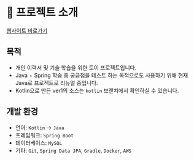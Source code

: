# 🔎 프로젝트 소개

[웹사이트 바로가기](https://bokeunjeong.com)

## 목적

- 개인 이력서 및 기술 학습을 위한 토이 프로젝트입니다.
- Java + Spring 학습 중 궁금점을 테스트 하는 목적으로도 사용하기 위해 현재 Java로 프로젝트로 리뉴얼 중입니다.
- Kotlin으로 만든 ver1의 소스는 `kotlin` 브랜치에서 확인하실 수 있습니다.

## 개발 환경

- 언어:  `Kotlin` ->️ `Java`
- 프레임워크: `Spring Boot`
- 데이터베이스: `MySQL`
- 기타: `Git`, `Spring Data JPA`, `Gradle`, `Docker`, `AWS`